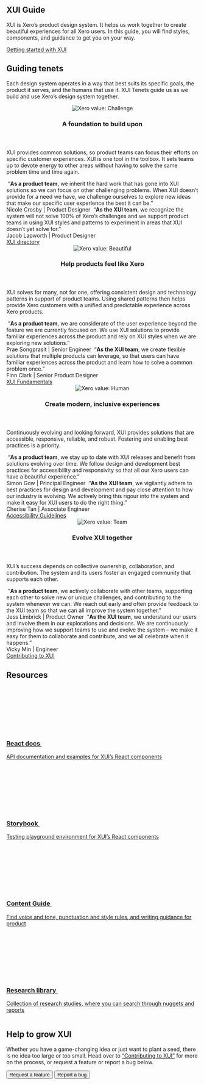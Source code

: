 <section class="ds-section ds-section-intro">
  <div class="ds-section--content">
    <h1 class="ds-section--heading ds-title--level-1">XUI Guide</h1>
    <p class="ds-detail">XUI is Xero’s product design system. It helps us work together to create beautiful experiences for all Xero users. In this guide, you will find styles, components, and guidance to get you on your&nbsp;way.</p>
    <div class="ds-actions">
      <a class="xui-button xui-button-standard xui-button-medium xui-button-fullwidth-layout" href="./section-getting-started.html">Getting started with XUI</a>
    </div>
  </div>
  <div class="ds-section--illustration">
    <img
      class="xui-illustration"
      src="./kss-assets/bike.svg"
      alt=""
    />
  </div>
</section>
<section class="ds-section ds-section-tenets">
  <h2 class="ds-section--heading ds-title--level-2" id="guiding-tenets">Guiding tenets</h2>
  <p class="ds-detail">Each design system operates in a way that best suits its specific goals, the product it serves, and the humans that use it. XUI Tenets guide us as we build and use Xero’s design system together.</p>
  <div class="ds-flexgrid">
    <article class="ds-tenet">
      <header class="ds-tenet--header">
        <div class="ds-tenet--headericon ds-tenet--headericon-foundation xui-iconwrapper xui-iconwrapper-medium">
          <img alt="Xero value: Challenge" src="./kss-assets/Value-challenge.svg"/>
        </div>
        <h3 class="ds-tenet--heading">A foundation to build upon</h3>
      </header>
      <p class="ds-detail">XUI provides common solutions, so product teams can focus their efforts on specific customer experiences. XUI is one tool in the toolbox. It sets teams up to devote energy to other areas without having to solve the same problem time and time again.</p>
      <footer class="ds-tenet--footer">
        <div class="ds-tenet--footer--personae">
          <span class="ds-xuiuser" tabindex="0" aria-describedby="foundation1">
            <img alt="" class="xui-avatar xui-avatar-xsmall" src="./kss-assets/nicole.png">
            <abbr class="xui-avatar xui-avatar-xsmall xui-avatar-color-9 xui-avatar-hidden" role="presentation"></abbr>
            <span id="foundation1" class="hover-tooltip">
              “<strong>As a product team</strong>, we inherit the hard work that has gone into XUI solutions so we can focus on other challenging problems. When XUI doesn’t provide for a need we have, we challenge ourselves to explore new ideas that make our specific user experience the best it can be.”
              <br /><span class="attribution ds-nowrap">Nicole Crosby | Product Designer</span>
            </span>
          </span>
          <span class="ds-xuiteam" tabindex="0" aria-describedby="foundation2">
            <img alt="" class="xui-avatar xui-avatar-xsmall xui-avatar-business" src="./kss-assets/uxe-team/jacob.jpeg">
            <abbr class="xui-avatar xui-avatar-xsmall xui-avatar-color-9 xui-avatar-business xui-avatar-hidden" role="presentation"></abbr>
            <span id="foundation2" class="hover-tooltip">
              “<strong>As the XUI team</strong>, we recognize the system will not solve 100% of Xero’s challenges and we support product teams in using XUI styles and patterns to experiment in areas that XUI doesn’t yet solve for.”
              <br /><span class="attribution ds-nowrap">Jacob Lapworth | Product Designer</span>
            </span>
          </span>
        </div>
        <a class="ds-tenet--footer--link" href="./section-getting-started-directory.html">XUI directory</a>
      </footer>
    </article>
    <article class="ds-tenet">
      <header class="ds-tenet--header">
        <div class="ds-tenet--headericon ds-tenet--headericon-feel xui-iconwrapper xui-iconwrapper-medium">
          <img alt="Xero value: Beautiful" src="./kss-assets/Value-beautiful.svg"/>
        </div>
        <h3 class="ds-tenet--heading">Help products feel like Xero</h3>
      </header>
      <p class="ds-detail">XUI solves for many, not for one, offering consistent design and technology patterns in support of product teams. Using shared patterns then helps provide Xero customers with a unified and predictable experience across Xero products.</p>
      <footer class="ds-tenet--footer">
        <div class="ds-tenet--footer--personae">
          <span class="ds-xuiuser" tabindex="0" aria-describedby="feel1">
            <img alt="" class="xui-avatar xui-avatar-xsmall" src="./kss-assets/prae.jpeg">
            <abbr class="xui-avatar xui-avatar-color-9 xui-avatar-hidden" role="presentation"></abbr>
            <span id="feel1" class="hover-tooltip">
              “<strong>As a product team</strong>, we are considerate of the user experience beyond the feature we are currently focused on. We use XUI solutions to provide familiar experiences across the product and rely on XUI styles when we are exploring new solutions.”
              <br /><span class="attribution ds-nowrap">Prae Songprasit | Senior Engineer</span>
            </span>
          </span>
          <span class="ds-xuiteam" tabindex="0" aria-describedby="feel2">
            <img alt="" class="xui-avatar xui-avatar-xsmall xui-avatar-business" src="./kss-assets/uxe-team/finn.jpeg">
            <abbr class="xui-avatar xui-avatar-color-9 xui-avatar-business xui-avatar-hidden" role="presentation"></abbr>
            <span id="feel2" class="hover-tooltip">
              “<strong>As the XUI team</strong>, we create flexible solutions that multiple products can leverage, so that users can have familiar experiences across the product and learn how to solve a common problem once.”
              <br /><span class="attribution ds-nowrap">Finn Clark | Senior Product Designer</span>
            </span>
          </span>
        </div>
        <a class="ds-tenet--footer--link" href="./section-fundamentals.html">XUI Fundamentals</a>
      </footer>
    </article>
    <article class="ds-tenet">
      <header class="ds-tenet--header tenet--header-inclusive">
        <div class="ds-tenet--headericon ds-tenet--headericon-inclusive xui-iconwrapper xui-iconwrapper-medium">
          <img alt="Xero value: Human" src="./kss-assets/Value-human.svg"/>
        </div>
        <h3 class="ds-tenet--heading">Create modern, inclusive experiences</h3>
      </header>
      <p class="ds-detail">Continuously evolving and looking forward, XUI provides solutions that are accessible, responsive, reliable, and robust. Fostering and enabling best practices is a priority.</p>
      <footer class="ds-tenet--footer">
        <div class="ds-tenet--footer--personae">
          <span class="ds-xuiuser" tabindex="0" aria-describedby="inclusive1">
            <img alt="" class="xui-avatar xui-avatar-xsmall" src="./kss-assets/simon.png">
            <abbr class="xui-avatar xui-avatar-xsmall xui-avatar-color-9 xui-avatar-hidden" role="presentation"></abbr>
            <span id="inclusive1" class="hover-tooltip">
              “<strong>As a product team</strong>, we stay up to date with XUI releases and benefit from solutions evolving over time. We follow design and development best practices for accessibility and responsivity so that all our Xero users can have a beautiful experience.”
              <br /><span class="attribution ds-nowrap">Simon Gow | Principal Engineer</span>
            </span>
          </span>
          <span class="ds-xuiteam" tabindex="0" aria-describedby="inclusive2">
            <img alt="" class="xui-avatar xui-avatar-xsmall xui-avatar-business" src="./kss-assets/uxe-team/cherise.jpeg">
            <abbr class="xui-avatar xui-avatar-xsmall xui-avatar-color-9 xui-avatar-business xui-avatar-hidden" role="presentation"></abbr>
            <span id="inclusive2" class="hover-tooltip">
              “<strong>As the XUI team</strong>, we vigilantly adhere to best practices for design and development and pay close attention to how our industry is evolving. We actively bring this rigour into the system and make it easy for XUI users to do the right thing.”
              <br /><span class="attribution ds-nowrap">Cherise Tan | Associate Engineer</span>
          </span>
        </div>
        <a class="ds-tenet--footer--link" href="./section-getting-started-accessibility-overview.html">Accessibility Guidelines</a>
      </footer>
    </article>
    <article class="ds-tenet">
      <header class="ds-tenet--header tenet--header-evolve">
        <div class="ds-tenet--headericon ds-tenet--headericon-evolve xui-iconwrapper xui-iconwrapper-medium">
          <img alt="Xero value: Team" src="./kss-assets/Value-team.svg"/>
        </div>
        <h3 class="ds-tenet--heading">Evolve XUI together</h3>
      </header>
      <p class="ds-detail">XUI’s success depends on collective ownership, collaboration, and contribution. The system and its users foster an engaged community that supports each other.</p>
      <footer class="ds-tenet--footer">
        <div class="ds-tenet--footer--personae">
          <span class="ds-xuiuser" tabindex="0" aria-describedby="evolve1">
            <img alt="" class="xui-avatar xui-avatar-xsmall" src="./kss-assets/jess.jpeg">
            <abbr class="xui-avatar xui-avatar-xsmall xui-avatar-color-9 xui-avatar-hidden" role="presentation"></abbr>
            <span id="evolve1" class="hover-tooltip">
              “<strong>As a product team</strong>, we actively collaborate with other teams, supporting each other to solve new or unique challenges, and contributing to the system whenever we can. We reach out early and often provide feedback to the XUI team so that we can all improve the system together.”
              <br /><span class="attribution ds-nowrap">Jess Limbrick | Product Owner</span>
            </span>
          </span>
          <span class="ds-xuiteam" tabindex="0" aria-describedby="evolve2">
            <img alt="" class="xui-avatar xui-avatar-xsmall xui-avatar-business" src="./kss-assets/uxe-team/vicky.jpeg">
            <abbr class="xui-avatar xui-avatar-xsmall xui-avatar-color-9 xui-avatar-business xui-avatar-hidden" role="presentation"></abbr>
            <span id="evolve2" class="hover-tooltip">
              “<strong>As the XUI team</strong>, we understand our users and involve them in our explorations and decisions. We are continuously improving how we support teams to use and evolve the system – we make it easy for them to collaborate and contribute, and we all celebrate when it happens.”
              <br /><span class="attribution ds-nowrap">Vicky Min | Engineer</span>
            </span>
          </span>
        </div>
        <a class="ds-tenet--footer--link" href="./section-contributing-to-xui.html">Contributing to XUI</a>
      </footer>
    </article>
  </div>
</section>
<section class="ds-section ds-section-resources">
  <h2 class="ds-section--heading ds-title--level-2" id="resources">Resources</h2>
  <div class="ds-flexgrid">
    <div class="ds-flexgrid--subrow">
      <a class="ds-resource" href="./react/" target="_blank">
        <h3 class="ds-resource--heading">React <span class="ds-nowrap">docs <svg focusable="false" class="xui-icon" role="presentation"> <use xlink:href="#xui-icon-external" /></svg></span></h3>
        </header>
        <p class="ds-detail">API documentation and examples for XUI’s React components</p>
      </a>
      <a class="ds-resource" target="_blank" href="./storybook/">
        <h3 class="ds-resource--heading ds-nowrap">Storybook <svg focusable="false" class="xui-icon" role="presentation"> <use xlink:href="#xui-icon-external" /></svg></h3>
        <p class="ds-detail">Testing playground environment for XUI’s React components</p>
      </a>
    </div>
    <div class="ds-flexgrid--subrow">
      <a class="ds-resource" target="_blank" href="https://xui.xero.com/product-language-guide/">
        <h3 class="ds-resource--heading">Content <span class="ds-nowrap">Guide <svg focusable="false" class="xui-icon" role="presentation"> <use xlink:href="#xui-icon-external" /></svg></span></h3>
        <p class="ds-detail">Find voice and tone, punctuation and style rules, and writing guidance for product</p>
      </a>
      <a class="ds-resource" target="_blank" href="https://research.xero.com/">
        <h3 class="ds-resource--heading">Research <span class="ds-nowrap">library <svg focusable="false" class="xui-icon" role="presentation"> <use xlink:href="#xui-icon-external" /></svg></span></h3>
        <p class="ds-detail">Collection of research studies, where you can search through nuggets and reports</p>
      </a>
    </div>
  </div>
</section>
<section class="ds-section ds-section-helpevolve">
  <div class="ds-section--illustration">
    <img
      class="xui-illustration"
      src="./kss-assets/pohutukawa.svg"
      alt=""
    />
  </div>
  <div class="ds-section--content">
    <h2 class="ds-section--heading ds-title--level-2">Help to grow XUI</h2>
    <p class="ds-detail">Whether you have a game-changing idea or just want to plant a seed, there is no idea too large or too small. Head over to <a href="./section-contributing-to-xui.html">“Contributing to XUI”</a> for more on the process, or request a feature or report a bug below.</p>
    <div class="ds-actions">
      <button id="request-feature" class="xui-button xui-button-standard xui-button-medium xui-button-fullwidth-layout" type="button">Request a feature</button>
      <button id="report-bug" class="xui-button xui-button-borderless-main xui-button-medium xui-button-fullwidth-layout"type="button">Report a bug</button>
    </div>
  </div>
</section>

<script src="https://code.jquery.com/jquery-2.2.4.min.js" integrity="sha256-BbhdlvQf/xTY9gja0Dq3HiwQF8LaCRTXxZKRutelT44=" crossorigin="anonymous"></script>
<script type="text/javascript" src="https://xero.atlassian.net/s/d41d8cd98f00b204e9800998ecf8427e-T/sb53l8/b/24/bc54840da492f9ca037209037ef0522a/_/download/batch/com.atlassian.jira.collector.plugin.jira-issue-collector-plugin:issuecollector/com.atlassian.jira.collector.plugin.jira-issue-collector-plugin:issuecollector.js?locale=en-GB&collectorId=df1e8803"></script>
<script type="text/javascript" src="https://xero.atlassian.net/s/d41d8cd98f00b204e9800998ecf8427e-T/sb53l8/b/24/bc54840da492f9ca037209037ef0522a/_/download/batch/com.atlassian.jira.collector.plugin.jira-issue-collector-plugin:issuecollector/com.atlassian.jira.collector.plugin.jira-issue-collector-plugin:issuecollector.js?locale=en-GB&collectorId=83cb3f5e"></script>

<script>
  const reportABug = {
    triggerFunction: function(showCollectorDialog) {
      document.querySelector("#report-bug").onclick = function(e) {
        e.preventDefault();
        showCollectorDialog();
      };
    },
    fieldValues: {
      description: "*Expected behaviour* [Attach screenshot if possible]\n-\n\n*Observed behaviour* [Attach screenshot]\n-\n\n*Steps to reproduce* [Code snippet if possible]\n-\n\n*Specifications*\n- XUI Version(s): \n- Browser(s) affected: \n- Operating system(s) affected: \n- Component(s) affected: "
    }
  };
  const requestAFeature = {
    triggerFunction: function(showCollectorDialog) {
      document.querySelector("#request-feature").onclick = function(e) {
        e.preventDefault();
        showCollectorDialog();
      };
    },
    fieldValues: {
      description : "*Rationale*\nHow does it improve the current implementation?\n-\n\nHow does it benefit the user?\n-\n\nHow does it assist others at Xero?\n-\n\n*Context*\nWhat product team or feature would use this?\n-\n\nAre you aware of any others with similar problems?\n-\n\n*Timeline requirements*\n[Hard or soft deadline]\n\n*Possible solution*\n[design/code]"
    }
  };
  window.ATL_JQ_PAGE_PROPS = {
    ['df1e8803']: reportABug,
    ['83cb3f5e']: requestAFeature,
  };
</script>
